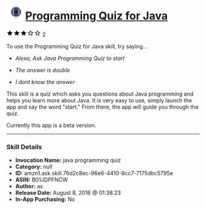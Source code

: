 # &nbsp;<img src="skill_icon" alt="Programming Quiz for Java icon" width="36"> [Programming Quiz for Java](http://alexa.amazon.com/#skills/amzn1.ask.skill.76d2c8ec-96e6-4410-8cc7-7175dbc5795e)
![3 stars](../../images/ic_star_black_18dp_1x.png)![3 stars](../../images/ic_star_black_18dp_1x.png)![3 stars](../../images/ic_star_black_18dp_1x.png)![3 stars](../../images/ic_star_border_black_18dp_1x.png)![3 stars](../../images/ic_star_border_black_18dp_1x.png) 2

To use the Programming Quiz for Java skill, try saying...

* *Alexa, Ask Java Programming Quiz to start*

* *The answer is double*

* *I dont know the answer*

This skill is a quiz which asks you questions about Java programming and helps you learn more about Java. It is very easy to use, simply launch the app and say the word "start." From there, the app will guide you through the quiz. 

Currently this app is a beta version.

***

### Skill Details

* **Invocation Name:** java programming quiz
* **Category:** null
* **ID:** amzn1.ask.skill.76d2c8ec-96e6-4410-8cc7-7175dbc5795e
* **ASIN:** B01JDPFNCW
* **Author:** as
* **Release Date:** August 8, 2016 @ 01:38:23
* **In-App Purchasing:** No
